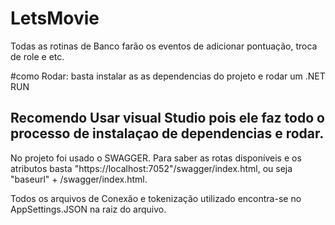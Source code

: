 # LetsMovie

Todas as rotinas de Banco farão os eventos de adicionar pontuação, troca de role e etc.


#como Rodar: basta instalar as as dependencias do projeto e rodar um .NET RUN

## Recomendo Usar visual Studio pois ele faz todo o processo de instalaçao de dependencias e rodar.

No projeto foi usado o SWAGGER. Para saber as rotas disponíveis e os atributos basta "https://localhost:7052"/swagger/index.html, ou seja "baseurl" + /swagger/index.html.

Todos os arquivos de Conexão e tokenização utilizado encontra-se no AppSettings.JSON na raiz do arquivo.
